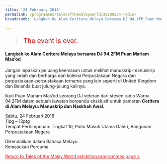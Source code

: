 ```yaml
---
title: '24 February 2018'
permalink: /programmes/talesofthemalayworld/20180224-radio/
breadcrumb: 'Langkah ke Alam Ceritera Melayu bersama DJ 94.2FM Puan Mariam Mas’od'

---
```



<blockquote style="color: #E21216; font-size: 150%;">The event is over.</blockquote>

#### Langkah ke Alam Ceritera Melayu bersama DJ 94.2FM Puan Mariam Mas’od

Jangan lepaskan peluang keemasan untuk melihat manuskrip-manuskrip yang indah dan berharga dari koleksi Perpustakaan Negara dan perpustakaan-perpustakaan ternama yang lain seperti di United Kingdom dan Belanda buat julung-julung kalinya.

Ikuti Puan Mariam Mas’od seorang DJ veteran dari stesen radio Warna 94.2FM dalam sebuah lawatan berpandu eksklusif untuk pameran __Ceritera di Alam Melayu: Manuskrip dan Naskhah Awal__.

Sabtu, 24 Februari 2018<br>
11pg – 12ptg<br>
Tempat Perhimpunan: Tingkat 10, Pintu Masuk Utama Galeri, Bangunan Perpustakaan Negara

Dikendalikan dalam Bahasa Melayu.<br>
Kemasukan Percuma.

<a href="/exhibitions/past-exhibitions/talesofthemalayworld/programmes/" style="color:#E21216;">Return to Tales of the Malay World exhibition programmes page &#187;</a>
